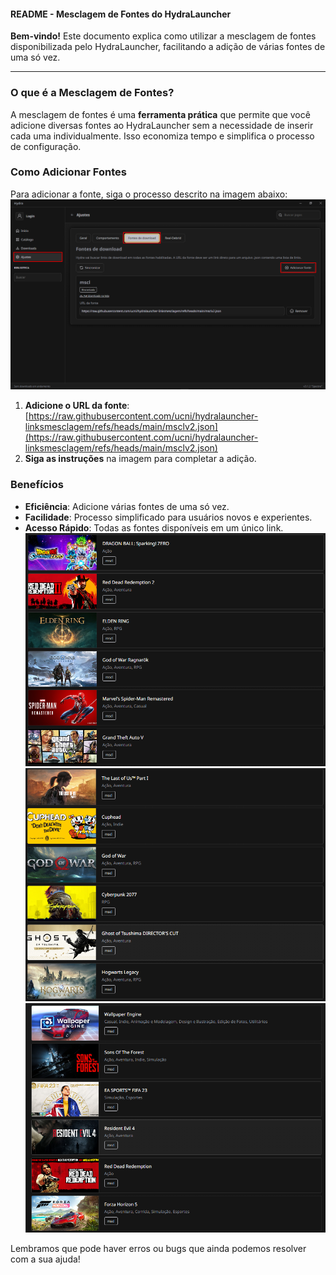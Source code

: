 #### README - Mesclagem de Fontes do HydraLauncher

**Bem-vindo!** Este documento explica como utilizar a mesclagem de fontes disponibilizada pelo HydraLauncher, facilitando a adição de várias fontes de uma só vez.

---

### O que é a Mesclagem de Fontes?

A mesclagem de fontes é uma **ferramenta prática** que permite que você adicione diversas fontes ao HydraLauncher sem a necessidade de inserir cada uma individualmente. Isso economiza tempo e simplifica o processo de configuração.

### Como Adicionar Fontes

Para adicionar a fonte, siga o processo descrito na imagem abaixo:
![Tutorial](Screenshot_1.png)

1. **Adicione o URL da fonte**: [https://raw.githubusercontent.com/ucni/hydralauncher-linksmesclagem/refs/heads/main/msclv2.json](https://raw.githubusercontent.com/ucni/hydralauncher-linksmesclagem/refs/heads/main/msclv2.json)
2. **Siga as instruções** na imagem para completar a adição.

### Benefícios

- **Eficiência**: Adicione várias fontes de uma só vez.
- **Facilidade**: Processo simplificado para usuários novos e experientes.
- **Acesso Rápido**: Todas as fontes disponíveis em um único link.
![1](Screenshot_2.png)
![2](Screenshot_3.png)
![3](Screenshot_4.png)


Lembramos que pode haver erros ou bugs que ainda podemos resolver com a sua ajuda!
